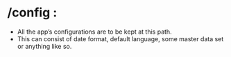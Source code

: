 # /config :

*   All the app’s configurations are to be kept at this path.
*   This can consist of date format, default language, some master data set or anything like so.